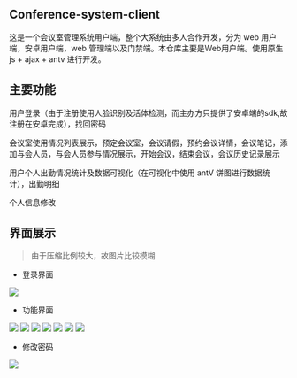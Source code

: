 ## Conference-system-client
这是一个会议室管理系统用户端，整个大系统由多人合作开发，分为 web 用户端，安卓用户端，web 管理端以及门禁端。本仓库主要是Web用户端。使用原生 js + ajax + antv 进行开发。
## 主要功能
用户登录（由于注册使用人脸识别及活体检测，而主办方只提供了安卓端的sdk,故注册在安卓完成），找回密码

会议室使用情况列表展示，预定会议室，会议请假，预约会议详情，会议笔记，添加与会人员，与会人员参与情况展示，开始会议，结束会议，会议历史记录展示

用户个人出勤情况统计及数据可视化（在可视化中使用 antV 饼图进行数据统计），出勤明细

个人信息修改
## 界面展示
> 由于压缩比例较大，故图片比较模糊
- 登录界面

![](https://github.com/zyg1999/Conference-system-client/blob/master/images/Screenshot_20190830_185235_com.android.chrome.jpg)
- 功能界面

![](https://github.com/zyg1999/Conference-system-client/blob/master/images/Screenshot_20190830_185255_com.android.chrome.jpg)
![](https://github.com/zyg1999/Conference-system-client/blob/master/images/Screenshot_20190830_185420_com.android.chrome.jpg)
![](https://github.com/zyg1999/Conference-system-client/blob/master/images/Screenshot_20190830_193557_com.android.chrome.jpg)
![](https://github.com/zyg1999/Conference-system-client/blob/master/images/Screenshot_20190830_185602_com.android.chrome.jpg)
![](https://github.com/zyg1999/Conference-system-client/blob/master/images/Screenshot_20190830_185610_com.android.chrome.jpg)
![](https://github.com/zyg1999/Conference-system-client/blob/master/images/Screenshot_20190830_185655_com.android.chrome.jpg)
![](https://github.com/zyg1999/Conference-system-client/blob/master/images/Screenshot_20190830_185709_com.android.chrome.jpg)

- 修改密码

![](https://github.com/zyg1999/Conference-system-client/blob/master/images/Screenshot_20190830_185822_com.android.chrome.jpg)


